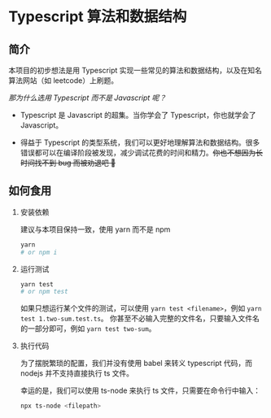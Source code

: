 # Typescript 算法和数据结构

## 简介

本项目的初步想法是用 Typescript 实现一些常见的算法和数据结构，以及在知名算法网站（如 leetcode）上刷题。

_那为什么选用 Typescript 而不是 Javascript 呢？_

- Typescript 是 Javascript 的超集。当你学会了 Typescript，你也就学会了 Javascript。

- 得益于 Typescript 的类型系统，我们可以更好地理解算法和数据结构。很多错误都可以在编译阶段被发现，减少调试花费的时间和精力。~~你也不想因为长时间找不到 bug 而被劝退吧 🐶~~

## 如何食用

1. 安装依赖

   建议与本项目保持一致，使用 yarn 而不是 npm

   ```bash
   yarn
   # or npm i
   ```

2. 运行测试

   ```bash
   yarn test
   # or npm test
   ```

   如果只想运行某个文件的测试，可以使用 `yarn test <filename>`，例如 `yarn test 1.two-sum.test.ts`。
   你甚至不必输入完整的文件名，只要输入文件名的一部分即可，例如 `yarn test two-sum`。

3. 执行代码

   为了摆脱繁琐的配置，我们并没有使用 babel 来转义 typescript 代码，而 nodejs 并不支持直接执行 ts 文件。

   幸运的是，我们可以使用 ts-node 来执行 ts 文件，只需要在命令行中输入：

   ```bash
   npx ts-node <filepath>
   ```

